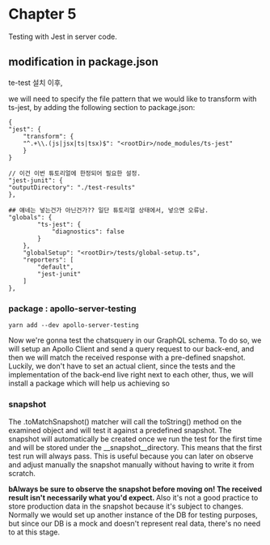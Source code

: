 # Chapter 5
Testing with Jest in server code.

## modification in package.json
te-test 설치 이후, 

we will need to specify the file pattern that we would like to transform with ts-jest, by adding the following section to package.json:

    {
    "jest": {
        "transform": {
        "^.+\\.(js|jsx|ts|tsx)$": "<rootDir>/node_modules/ts-jest"
        }
    }

    // 이건 이번 튜토리얼에 한정되어 필요한 설정.
    "jest-junit": {
    "outputDirectory": "./test-results"
    },

    ## 얘네는 넣는건가 아닌건가?? 일단 튜토리얼 상태에서, 넣으면 오류남.
    "globals": {
            "ts-jest": {
                "diagnostics": false
            }
        },
        "globalSetup": "<rootDir>/tests/global-setup.ts",
        "reporters": [
            "default",
            "jest-junit"
        ]
    },
    
### package : apollo-server-testing

    yarn add --dev apollo-server-testing

Now we're gonna test the chatsquery in our GraphQL schema. To do so, we will setup an Apollo Client and send a query request to our back-end, and then we will match the received response with a pre-defined snapshot. Luckily, we don't have to set an actual client, since the tests and the implementation of the back-end live right next to each other, thus, we will install a package which will help us achieving so

### snapshot
The .toMatchSnapshot() matcher will call the toString() method on the examined object and will test it against a predefined snapshot. The snapshot will automatically be created once we run the test for the first time and will be stored under the __snapshot__directory.
This means that the first test run will always pass. This is useful because you can later on observe and adjust manually the snapshot manually without having to write it from scratch.

<b>bAlways be sure to observe the snapshot before moving on! The received result isn't necessarily what you'd expect. </b> Also it's not a good practice to store production data in the snapshot because it's subject to changes. Normally we would set up another instance of the DB for testing purposes, but since our DB is a mock and doesn't represent real data, there's no need to at this stage.